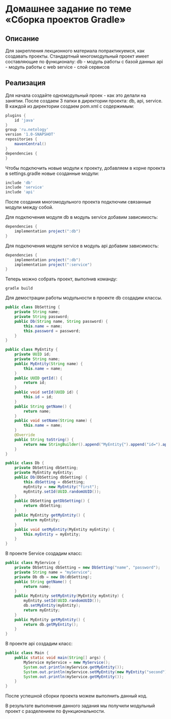 # Домашнее задание по теме «Сборка проектов Gradle»

## Описание
Для закрепления лекционного материала попрактикуемся, как создавать проекты. 
Стандартный многомодульный проект имеет составляющие по функционалу:
db - модуль работы с базой данных
api - модуль работы с web
service - слой сервисов
## Реализация
Для начала создайте одномодульный проек - как это делали на занятии.
После создаем 3 папки в директории проекта: db, api, service.
В каждой из директории создаем pom.xml c содержимым:
```groovy
plugins {
    id 'java'
}
group 'ru.netology'
version '1.0-SNAPSHOT'
repositories {
    mavenCentral()
}
dependencies {
}
``` 
Чтобы подключить новые модули к проекту, добавляем в корне проекта в settings.gradle новые созданные модули:
```groovy
include 'db'
include 'service'
include 'api'
``` 
После создания многомодульного проекта подключим связанные модули между собой.
 
Для подключения модуля db в модуль  service добавим зависимость:
```groovy
dependencies {
    implementation project(":db")
}
```  
Для подключения модуля service в модуль api добавим зависимость:
```groovy
dependencies {
    implementation project(":db")
    implementation project(":service")
}
```
Теперь можно собрать проект, выполнив команду: 
```shell script
gradle build
``` 
Для демострации работы модульности в проекте db создадим классы.
```java
public class DbSetting {
    private String name;
    private String password;
    public Db(String name, String password) {
        this.name = name;
        this.password = password;
    }
}
```
```java
public class MyEntity {
    private UUID id;
    private String name;
    public MyEntity(String name) {
        this.name = name;
    }
    public UUID getId() {
        return id;
    }
    public void setId(UUID id) {
        this.id = id;
    }
    public String getName() {
        return name;
    }
    public void setName(String name) {
        this.name = name;
    }
    @Override
    public String toString() {
        return new StringBuilder().append("MyEntity{").append("id=").append(id).append(", name='").append(name).append('\'').append('}').toString();
    }
}
```
```java
public class Db {
    private DbSetting dbSetting;
    private MyEntity myEntity;
    public Db(DbSetting dbSetting) {
        this.dbSetting = dbSetting;
        myEntity = new MyEntity("first");
        myEntity.setId(UUID.randomUUID());
    }
    public DbSetting getDbSetting() {
        return dbSetting;
    }
    public MyEntity getMyEntity() {
        return myEntity;
    }
    public void setMyEntity(MyEntity myEntity) {
        this.myEntity = myEntity;
    }
}
```
В проекте Service создадим класс:
```java
public class MyService {
    private DbSetting dbSetting = new DbSetting("name", "password");
    private String name = "myService";
    private Db db = new Db(dbSetting);
    public String getName() {
        return name;
    }
    public MyEntity setMyEntity(MyEntity myEntity) {
        myEntity.setId(UUID.randomUUID());
        db.setMyEntity(myEntity);
        return myEntity;
    }
    public MyEntity getMyEntity() {
        return db.getMyEntity();
    }
}
```
В проекте api создадим класс:
```java
public class Main {
    public static void main(String[] args) {
        MyService myService = new MyService();
        System.out.println(myService.getMyEntity());
        System.out.println(myService.setMyEntity(new MyEntity("second")));
        System.out.println(myService.getMyEntity());
    }
}
```
После успешной сборки проекта можем выполнить данный код. 

В результате выполнения данного задания мы получили модульный проект с разделением по функциональности.
